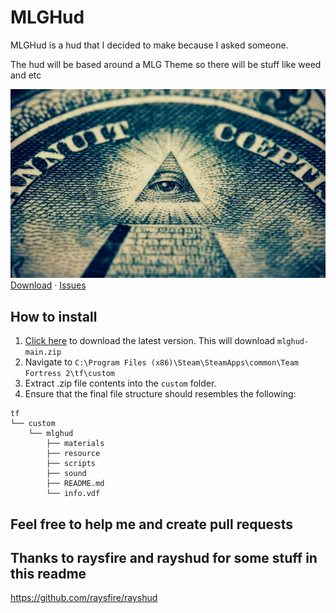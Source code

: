 # MLGHud
MLGHud is a hud that I decided to make because I asked someone.

The hud will be based around a MLG Theme so there will be stuff like weed and etc

![picture](images/img2.png)
<br />
    <a href="https://github.com/jraffstar/mlghud/archive/refs/heads/main.zip">Download</a>
    ·
    <a href="https://github.com/jraffstar/mlghud/issues">Issues</a>
  </p>
</p>

How to install
--------

 1. [Click here][download-link] to download the latest version. This will download `mlghud-main.zip`
2. Navigate to `C:\Program Files (x86)\Steam\SteamApps\common\Team Fortress 2\tf\custom`
3. Extract .zip file contents into the `custom` folder.
4. Ensure that the final file structure should resembles the following:
```
tf
└── custom
    └── mlghud
        ├── materials
        ├── resource
        ├── scripts
        ├── sound
        ├── README.md
        └── info.vdf
```

  
  <h2> Feel free to help me and create pull requests
 
 Thanks to raysfire and rayshud for some stuff in this readme
 --------
 https://github.com/raysfire/rayshud
 
 
 <!-- LINKS -->
[download-link]: https://github.com/jraffstar/mlghud/archive/refs/heads/main.zip
[issues-link]: https://github.com/jraffstar/mlghud/issues/new
